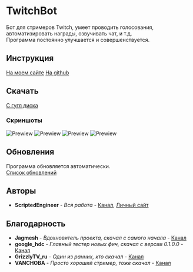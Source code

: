 # TwitchBot

Бот для стримеров Twitch, умеет проводить голосования, автоматизировать награды, озвучивать чат, и т.д.<br> 
Программа постоянно улучшается и совершенствуется.

## Инструкция

[На моем сайте](https://wsxz.ru/content/TwitchBotGuide)
[На github](https://github.com/ArhScriptEngineer/TwitchBot/wiki)

## Скачать

[С гугл диска](https://drive.google.com/open?id=1njbVh6DhDaKW85HdIEzst5xULQYcN_Rm)

### Скриншоты

![Prewiew](https://sun7-6.userapi.com/nN14vpepWRDGzmp9OltGWE8t9qSUnBAK77Qy9Q/IrXT1iJQjH8.jpg "Голосования")
![Prewiew](https://sun7-7.userapi.com/tud9HvuuKFjyW92JYqf9jvhGzT3vknP_tJdDgg/_Xtlyc5_IeE.jpg "Озвучивание чата")
![Prewiew](https://sun7-7.userapi.com/xKEkrXHsv9jm4vM1spHqh8DultjIL2QurgZJKg/MlaxuM5Gpj8.jpg "Автоматизация наград")
![Prewiew](https://sun7-6.userapi.com/NLxbfevCIkmcDulfBBYiPlW4YwVUc0T3XKfzEw/qNBDZoeXZSM.jpg "Настройки")

## Обновления

Программа обновляется автоматически.<br>
[Список обновлений](https://github.com/ArhScriptEngineer/TwitchBot/wiki/Обновления)

## Авторы

* **ScriptedEngineer** - *Вся работа* - [Канал](https://www.twitch.tv/scriptedengineer), [Личный сайт](https://wsxz.ru/)

## Благодарность

* **Jagmesh** - *Вдохновитель проекта, скачал с самого начала* - [Канал](https://www.twitch.tv/jagmesh)
* **google_hdc** - *Главный тестер новых фич, скачал с версии 0.1.0.0* - [Канал](https://www.twitch.tv/google_hdc)
* **GrizzlyTV_ru** - *Один из ранних, кто скачал* - [Канал](https://www.twitch.tv/grizzlytv_ru)
* **VANCHOBA** - *Просто хороший стример, тоже скачал* - [Канал](https://www.twitch.tv/vanchoba)
